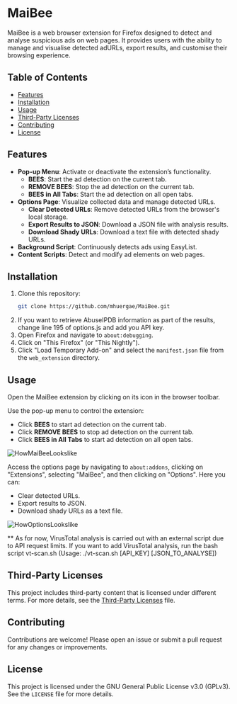 # MaiBee

MaiBee is a web browser extension for Firefox designed to detect and analyse suspicious ads on web pages. It provides users with the ability to manage and visualise detected adURLs, export results, and customise their browsing experience.

## Table of Contents
- [Features](#features)
- [Installation](#installation)
- [Usage](#usage)
- [Third-Party Licenses](#third-party-licenses)
- [Contributing](#contributing)
- [License](#license)

## Features

- **Pop-up Menu**: Activate or deactivate the extension’s functionality.
  - **BEES**: Start the ad detection on the current tab.
  - **REMOVE BEES**: Stop the ad detection on the current tab.
  - **BEES in All Tabs**: Start the ad detection on all open tabs.
- **Options Page**: Visualize collected data and manage detected URLs.
  - **Clear Detected URLs**: Remove detected URLs from the browser's local storage.
  - **Export Results to JSON**: Download a JSON file with analysis results.
  - **Download Shady URLs**: Download a text file with detected shady URLs.
- **Background Script**: Continuously detects ads using EasyList.
- **Content Scripts**: Detect and modify ad elements on web pages.

## Installation

1. Clone this repository:
   ```sh
   git clone https://github.com/mhuergae/MaiBee.git
2. If you want to retrieve AbuseIPDB information as part of the results, change line 195 of options.js and add you API key.
3. Open Firefox and navigate to `about:debugging`.
4. Click on "This Firefox" (or "This Nightly").
5. Click "Load Temporary Add-on" and select the `manifest.json` file from the `web_extension` directory.

## Usage

Open the MaiBee extension by clicking on its icon in the browser toolbar.

Use the pop-up menu to control the extension:

- Click **BEES** to start ad detection on the current tab.
- Click **REMOVE BEES** to stop ad detection on the current tab.
- Click **BEES in All Tabs** to start ad detection on all open tabs.

![HowMaiBeeLookslike](how-maibee-looks.jpg)

Access the options page by navigating to `about:addons`, clicking on "Extensions", selecting "MaiBee", and then clicking on "Options". Here you can:

- Clear detected URLs.
- Export results to JSON.
- Download shady URLs as a text file.

![HowOptionsLookslike](howto-results.jpg)

** As for now, VirusTotal analysis is carried out with an external script due to API request limits. If you want to add VirusTotal analysis, run the bash script vt-scan.sh (Usage: ./vt-scan.sh [API_KEY] [JSON_TO_ANALYSE])

## Third-Party Licenses

This project includes third-party content that is licensed under different terms. For more details, see the [Third-Party Licenses](third-party-licenses.md) file.

## Contributing

Contributions are welcome! Please open an issue or submit a pull request for any changes or improvements.

## License

This project is licensed under the GNU General Public License v3.0 (GPLv3). See the `LICENSE` file for more details.

